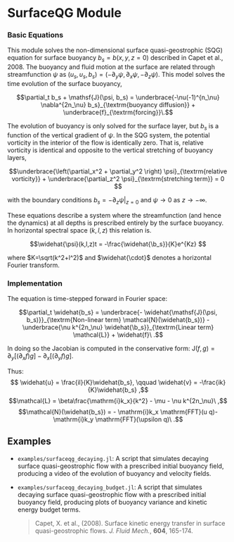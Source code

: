 # SurfaceQG Module

### Basic Equations

This module solves the non-dimensional surface quasi-geostrophic (SQG) equation for surface buoyancy $b_s=b(x,y,z=0)$ described in Capet et al., 2008. The buoyancy and fluid motion at the surface are related through streamfunction $\psi$ as $(u_s, \upsilon_s, b_s) = (-\partial_y\psi, \partial_x\psi, -\partial_z\psi)$. This model solves the time evolution of the surface buoyancy,

$$\partial_t b_s + \mathsf{J}(\psi, b_s) = \underbrace{-\nu(-1)^{n_\nu} \nabla^{2n_\nu} b_s}_{\textrm{buoyancy diffusion}} + \underbrace{f}_{\textrm{forcing}}\.$$

The evolution of buoyancy is only solved for the surface layer, but $b_s$ is a function of the vertical gradient of $\psi$. In the SQG system, the potential vorticity in the interior of the flow is identically zero. That is, relative vorticity is identical and opposite to the vertical stretching of buoyancy layers,

$$\underbrace{\left(\partial_x^2 + \partial_y^2 \right) \psi}_{\textrm{relative vorticity}} + \underbrace{\partial_z^2 \psi}_{\textrm{stretching term}} = 0  $$

with the boundary conditions $b_s = -\partial_z\psi|_{z=0}$ and $\psi\rightarrow 0$ as $z \rightarrow -\infty$.

These equations describe a system where the streamfunction (and hence the dynamics) at all depths is prescribed entirely by the surface buoyancy. In horizontal spectral space $(k,l,z)$ this relation is.

$$\widehat{\psi}(k,l,z)t = -\frac{\widehat{\b_s}}{K}e^{Kz} $$

where $K=\sqrt(k^2+l^2)$ and $\widehat{\cdot}$ denotes a horizontal Fourier transform.

### Implementation

The equation is time-stepped forward in Fourier space:

$$\partial_t \widehat{b_s} = \underbrace{- \widehat{\mathsf{J}(\psi, b_s)}}_{\textrm{Non-linear term} \mathcal{N}(\widehat{b_s})} - \underbrace{\nu k^{2n_\nu}  \widehat{\b_s}}_{\textrm{Linear term} \mathcal{L}}  + \widehat{f}\ .$$

In doing so the Jacobian is computed in the conservative form: $\mathsf{J}(f,g) =
\partial_y [ (\partial_x f) g] -\partial_x[ (\partial_y f) g]$.

Thus:
$$ \widehat{u} = \frac{il}{K}\widehat{b_s}, \qquad \widehat{v} = -\frac{ik}{K}\widehat{b_s} ,$$
$$\mathcal{L} = \beta\frac{\mathrm{i}k_x}{k^2} - \mu - \nu k^{2n_\nu}\ ,$$
$$\mathcal{N}(\widehat{b_s}) = - \mathrm{i}k_x \mathrm{FFT}(u q)-
	\mathrm{i}k_y \mathrm{FFT}(\upsilon q)\ .$$


## Examples

- `examples/surfaceqg_decaying.jl`: A script that simulates decaying surface quasi-geostrophic flow with a prescribed initial buoyancy field, producing a video of the evolution of buoyancy and velocity fields.

- `examples/surfaceqg_decaying_budget.jl`: A script that simulates decaying surface quasi-geostrophic flow with a prescribed initial buoyancy field, producing plots of buoyancy variance and kinetic energy budget terms.


  > Capet, X. et al., (2008). Surface kinetic energy transfer in surface quasi-geostrophic flows. *J. Fluid Mech.*, **604**, 165-174.
